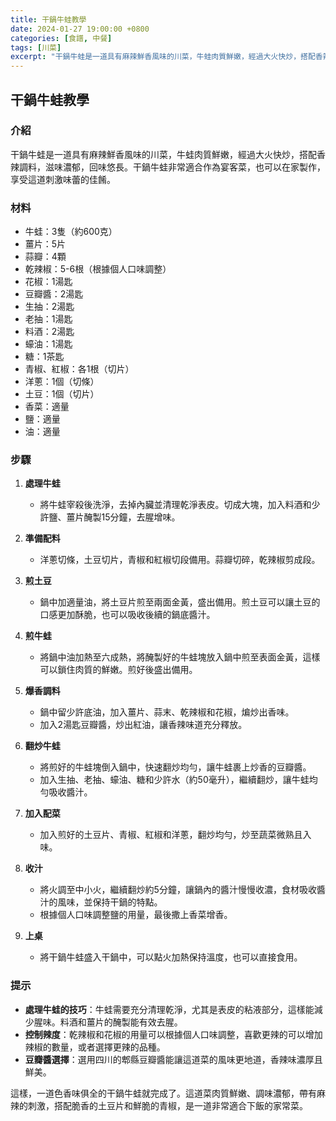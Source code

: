 ```yaml
---
title: 干鍋牛蛙教學
date: 2024-01-27 19:00:00 +0800
categories: [食譜, 中餐]
tags: [川菜] 
excerpt: "干鍋牛蛙是一道具有麻辣鮮香風味的川菜，牛蛙肉質鮮嫩，經過大火快炒，搭配香辣調料，滋味濃郁，回味悠長。干鍋牛蛙非常適合作為宴客菜，也可以在家製作，享受這道刺激味蕾的佳餚"
---
```


## 干鍋牛蛙教學

### 介紹
干鍋牛蛙是一道具有麻辣鮮香風味的川菜，牛蛙肉質鮮嫩，經過大火快炒，搭配香辣調料，滋味濃郁，回味悠長。干鍋牛蛙非常適合作為宴客菜，也可以在家製作，享受這道刺激味蕾的佳餚。

### 材料
- 牛蛙：3隻（約600克）
- 薑片：5片
- 蒜瓣：4顆
- 乾辣椒：5-6根（根據個人口味調整）
- 花椒：1湯匙
- 豆瓣醬：2湯匙
- 生抽：2湯匙
- 老抽：1湯匙
- 料酒：2湯匙
- 蠔油：1湯匙
- 糖：1茶匙
- 青椒、紅椒：各1根（切片）
- 洋蔥：1個（切條）
- 土豆：1個（切片）
- 香菜：適量
- 鹽：適量
- 油：適量

### 步驟

1. **處理牛蛙**
   - 將牛蛙宰殺後洗淨，去掉內臟並清理乾淨表皮。切成大塊，加入料酒和少許鹽、薑片醃製15分鐘，去腥增味。

2. **準備配料**
   - 洋蔥切條，土豆切片，青椒和紅椒切段備用。蒜瓣切碎，乾辣椒剪成段。

3. **煎土豆**
   - 鍋中加適量油，將土豆片煎至兩面金黃，盛出備用。煎土豆可以讓土豆的口感更加酥脆，也可以吸收後續的鍋底醬汁。

4. **煎牛蛙**
   - 將鍋中油加熱至六成熱，將醃製好的牛蛙塊放入鍋中煎至表面金黃，這樣可以鎖住肉質的鮮嫩。煎好後盛出備用。

5. **爆香調料**
   - 鍋中留少許底油，加入薑片、蒜末、乾辣椒和花椒，煸炒出香味。
   - 加入2湯匙豆瓣醬，炒出紅油，讓香辣味道充分釋放。

6. **翻炒牛蛙**
   - 將煎好的牛蛙塊倒入鍋中，快速翻炒均勻，讓牛蛙裹上炒香的豆瓣醬。
   - 加入生抽、老抽、蠔油、糖和少許水（約50毫升），繼續翻炒，讓牛蛙均勻吸收醬汁。

7. **加入配菜**
   - 加入煎好的土豆片、青椒、紅椒和洋蔥，翻炒均勻，炒至蔬菜微熟且入味。

8. **收汁**
   - 將火調至中小火，繼續翻炒約5分鐘，讓鍋內的醬汁慢慢收濃，食材吸收醬汁的風味，並保持干鍋的特點。
   - 根據個人口味調整鹽的用量，最後撒上香菜增香。

9. **上桌**
   - 將干鍋牛蛙盛入干鍋中，可以點火加熱保持溫度，也可以直接食用。

### 提示
- **處理牛蛙的技巧**：牛蛙需要充分清理乾淨，尤其是表皮的粘液部分，這樣能減少腥味。料酒和薑片的醃製能有效去腥。
- **控制辣度**：乾辣椒和花椒的用量可以根據個人口味調整，喜歡更辣的可以增加辣椒的數量，或者選擇更辣的品種。
- **豆瓣醬選擇**：選用四川的郫縣豆瓣醬能讓這道菜的風味更地道，香辣味濃厚且鮮美。

這樣，一道色香味俱全的干鍋牛蛙就完成了。這道菜肉質鮮嫩、調味濃郁，帶有麻辣的刺激，搭配脆香的土豆片和鮮脆的青椒，是一道非常適合下飯的家常菜。
